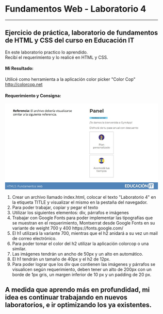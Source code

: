 # Fundamentos Web - Laboratorio 4
***
## Ejercicio de práctica, laboratorio de fundamentos de HTML y CSS del curso en Educación IT 

En este laboratorio practico lo aprendido. <br> 
Recibí el requerimiento y lo realicé en HTML y CSS. 

#### Mi Resultado:  
Utilicé como herramienta a la aplicación color picker "Color Cop" http://colorcop.net

#### Requerimiento y Consigna:

<img src="imagenes/requerimiento4.jpg" width="1000" alt="Imagen de requerimiento" > 

<ol>
  <li>Crear un archivo llamado index.html, colocar el texto "Laboratorio 4" en la etiqueta TITLE y visualizar el mismo en la pestaña del navegador.</li>
  <li>Para poder trabajar, copiar y pegar el texto</li>
  <li>Utilizar los siguientes elementos: div, párrafos e imágenes</li>
  <li>Trabajar con Google Fonts para poder implementar las tipografías que se muestran en el requerimiento, Montserrat desde
Google Fonts en su variante de weight 700 y 400 https://fonts.google.com/</li>
  <li>El h1 utilizará la variante 700, mientras que el h2 anidará a su vez un mail de correo electrónico.</li>
  <li>Para poder tomar el color del h2 utilizar la aplicación colorcop o una similar.</li>
  <li>Las imágenes tendrán un ancho de 50px y un alto en automático.</li> 
  <li>El h1 tendrán un tamaño de 40px y el h2 de 12px.</li> 
  <li>Para poder lograr que los div que contienen las imágenes y párrafos se visualicen según requerimiento, deben tener un alto de 200px con un borde de 1px gris, un margen inferior de 10 px y un padding de 20 px.</li>
</ol>

## A medida que aprendo más en profundidad, mi idea es continuar trabajando en nuevos laboratorios, e ir optimizando los ya existentes.
